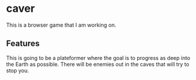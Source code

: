 # caver
This is a browser game that I am working on.

## Features
This is going to be a plateformer where the goal is to progress as deep into the Earth as possible. There
will be enemies out in the caves that will try to stop you.
